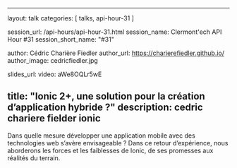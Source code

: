 ---
layout: talk
categories: [ talks, api-hour-31 ]

session_url: /api-hours/api-hour-31.html
session_name: Clermont'ech API Hour &#35;31
session_short_name: "&#35;31"

author: Cédric Charière Fiedler
author_url: https://charierefiedler.github.io/
author_image: cedricfiedler.jpg

slides_url:
video: aWe8OQLr5wE

title: "Ionic 2+, une solution pour la création d’application hybride ?"
description: cedric chariere fielder ionic
------

Dans quelle mesure développer une application mobile avec des technologies web s’avère envisageable ? Dans ce retour d’expérience, nous aborderons les forces et les faiblesses de Ionic, de ses promesses aux réalités du terrain.

